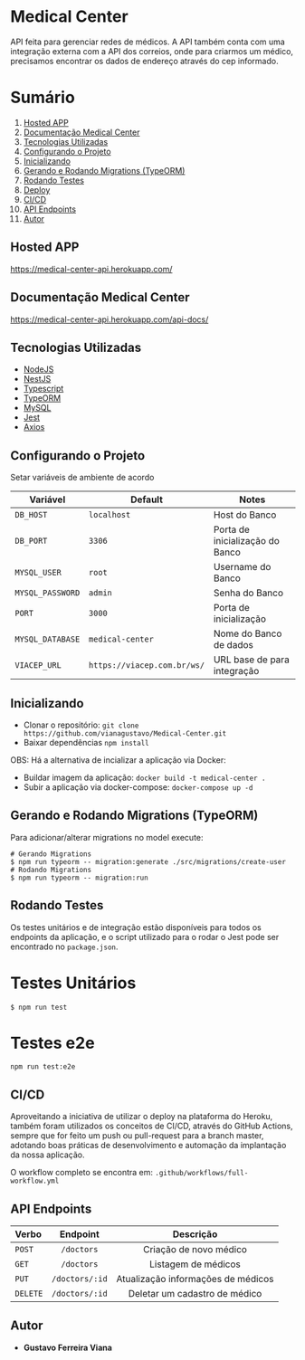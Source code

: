 # Medical Center

API feita para gerenciar redes de médicos.
A API também conta com uma integração externa com a API dos correios, onde para criarmos um médico, precisamos encontrar os dados de endereço através do cep informado.


# Sumário
1. <a href="#Hosted-APP">Hosted APP</a>
2. <a href="#Documentação-Medical-Center">Documentação Medical Center</a>
3. <a href="#Tecnologias-utilizadas">Tecnologias Utilizadas</a>
4. <a href="#Configurando-o-Projeto">Configurando o Projeto</a>
5. <a href="#Inicializando">Inicializando</a>
6. <a href="#Gerando-e-Rodando-Migrations-(TypeORM)">Gerando e Rodando Migrations (TypeORM)</a>
7. <a href="#Rodando-Testes">Rodando Testes</a>
8. <a href="#Deploy">Deploy</a>
9. <a href="#CI/CD">CI/CD</a>
10. <a href="#API-Endpoints">API Endpoints</a>
11. <a href="#Autor">Autor</a>

## Hosted APP

https://medical-center-api.herokuapp.com/

## Documentação Medical Center

https://medical-center-api.herokuapp.com/api-docs/

## Tecnologias Utilizadas

- [NodeJS](https://nodejs.org/)
- [NestJS](https://nestjs.com/)
- [Typescript](https://www.typescriptlang.org/)
- [TypeORM](https://typeorm.io/)
- [MySQL](https://www.mysql.com/)
- [Jest](https://jestjs.io/)
- [Axios](https://axios-http.com/ptbr/)

## Configurando o Projeto

Setar variáveis de ambiente de acordo
 
|        Variável         |           Default            |                   Notes                    |
| ----------------------- | ---------------------------- | ------------------------------------------ |
|        `DB_HOST`        |         `localhost`          |               Host do Banco                |
|        `DB_PORT`        |           `3306`             |         Porta de inicialização do Banco    |
|      `MYSQL_USER`       |           `root`             |              Username do Banco             |
|     `MYSQL_PASSWORD`    |           `admin`            |               Senha do Banco               |
|         `PORT`          |           `3000`             |            Porta de inicialização          |
|    `MYSQL_DATABASE`     |      `medical-center`        |           Nome do Banco de dados           |
|      `VIACEP_URL`       | `https://viacep.com.br/ws/`  |          URL base de para integração       |


## Inicializando

- Clonar o repositório: `git clone https://github.com/vianagustavo/Medical-Center.git`
- Baixar dependências `npm install`

OBS: Há a alternativa de incializar a aplicação via Docker:
- Buildar imagem da aplicação: `docker build -t medical-center .`
- Subir a aplicação via docker-compose: `docker-compose up -d`

## Gerando e Rodando Migrations (TypeORM)

Para adicionar/alterar migrations no model execute:

```
# Gerando Migrations
$ npm run typeorm -- migration:generate ./src/migrations/create-user
# Rodando Migrations
$ npm run typeorm -- migration:run

```

## Rodando Testes

Os testes unitários e de integração estão disponíveis para todos os endpoints da aplicação, e o script utilizado para o rodar o Jest pode ser encontrado no `package.json`.

# Testes Unitários

```
$ npm run test

```

# Testes e2e

```
npm run test:e2e

```


## CI/CD

Aproveitando a iniciativa de utilizar o deploy na plataforma do Heroku, também foram utilizados os conceitos de CI/CD, através do GitHub Actions, sempre que for feito um push ou pull-request para a branch master, adotando boas práticas de desenvolvimento e automação da implantação da nossa aplicação.

O workflow completo se encontra em: ``` .github/workflows/full-workflow.yml ```

## API Endpoints

|  Verbo   |                    Endpoint                     |                 Descrição                  | 
| :------- | :---------------------------------------------: | :----------------------------------------: |
| `POST`   |                  `/doctors`                     |          Criação de novo médico            |    
| `GET`    |                  `/doctors`                     |            Listagem de médicos             |         
| `PUT`    |                `/doctors/:id`                   |     Atualização informações de médicos     |     
| `DELETE` |                `/doctors/:id`                   |         Deletar um cadastro de médico      |   


## Autor

- **Gustavo Ferreira Viana**